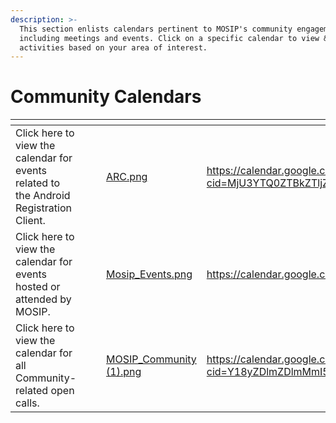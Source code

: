 ```yaml
---
description: >-
  This section enlists calendars pertinent to MOSIP's community engagements,
  including meetings and events. Click on a specific calendar to view & track
  activities based on your area of interest.
---
```


# Community Calendars

<table data-card-size="large" data-view="cards"><thead><tr><th></th><th></th><th></th><th data-hidden data-card-cover data-type="files"></th><th data-hidden data-card-target data-type="content-ref"></th></tr></thead><tbody><tr><td>Click here to view the calendar for events related to the Android Registration Client.</td><td></td><td></td><td><a href="../.gitbook/assets/ARC.png">ARC.png</a></td><td><a href="https://calendar.google.com/calendar/u/0?cid=MjU3YTQ0ZTBkZTljZTk1YTNhM2VjNGJkMzc1NjQzM[%E2%80%A6]zA0NzQ5NzQ5ODRlYTI0MjFmMUBncm91cC5jYWxlbmRhci5nb29nbGUuY29t">https://calendar.google.com/calendar/u/0?cid=MjU3YTQ0ZTBkZTljZTk1YTNhM2VjNGJkMzc1NjQzM[…]zA0NzQ5NzQ5ODRlYTI0MjFmMUBncm91cC5jYWxlbmRhci5nb29nbGUuY29t</a></td></tr><tr><td>Click here to view the calendar for events hosted or attended by MOSIP.</td><td></td><td></td><td><a href="../.gitbook/assets/Mosip_Events.png">Mosip_Events.png</a></td><td><a href="https://calendar.google.com/calendar/render?cid=c_71947cb4f648959b36213fb377926612583affff81bc11eac77c79489d6e194c@group.calendar.google.com">https://calendar.google.com/calendar/render?cid=c_71947cb4f648959b36213fb377926612583affff81bc11eac77c79489d6e194c@group.calendar.google.com</a></td></tr><tr><td>Click here to view the calendar for all Community-related open calls.</td><td></td><td></td><td><a href="../.gitbook/assets/MOSIP_Community (1).png">MOSIP_Community (1).png</a></td><td><a href="https://calendar.google.com/calendar/u/0?cid=Y18yZDlmZDlmMmI5MjU1NmM1YTYwZDg4MmQ2YmVlMWNhMmRkNWY4MTdkNGZjMzNlNjZmZWM3YjAxOWZjMjFhNTFkQGdyb3VwLmNhbGVuZGFyLmdvb2dsZS5jb20">https://calendar.google.com/calendar/u/0?cid=Y18yZDlmZDlmMmI5MjU1NmM1YTYwZDg4MmQ2YmVlMWNhMmRkNWY4MTdkNGZjMzNlNjZmZWM3YjAxOWZjMjFhNTFkQGdyb3VwLmNhbGVuZGFyLmdvb2dsZS5jb20</a></td></tr></tbody></table>

